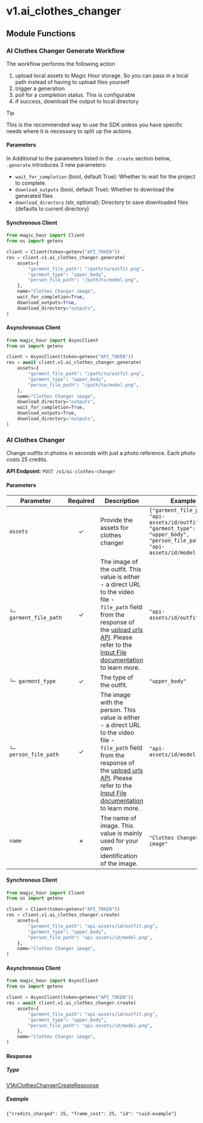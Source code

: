 # v1.ai_clothes_changer

## Module Functions



<!-- CUSTOM DOCS START -->

### AI Clothes Changer Generate Workflow <a name="generate"></a>

The workflow performs the following action

1. upload local assets to Magic Hour storage. So you can pass in a local path instead of having to upload files yourself
2. trigger a generation
3. poll for a completion status. This is configurable 
4. if success, download the output to local directory

> [!TIP]
> This is the recommended way to use the SDK unless you have specific needs where it is necessary to split up the actions.

#### Parameters

In Additional to the parameters listed in the `.create` section below, `.generate` introduces 3 new parameters:

- `wait_for_completion` (bool, default True): Whether to wait for the project to complete.
- `download_outputs` (bool, default True): Whether to download the generated files
- `download_directory` (str, optional): Directory to save downloaded files (defaults to current directory)

#### Synchronous Client

```python
from magic_hour import Client
from os import getenv

client = Client(token=getenv("API_TOKEN"))
res = client.v1.ai_clothes_changer.generate(
    assets={
        "garment_file_path": "/path/to/outfit.png",
        "garment_type": "upper_body",
        "person_file_path": "/path/to/model.png",
    },
    name="Clothes Changer image",
    wait_for_completion=True,
    download_outputs=True,
    download_directory="outputs",
)
```

#### Asynchronous Client

```python
from magic_hour import AsyncClient
from os import getenv

client = AsyncClient(token=getenv("API_TOKEN"))
res = await client.v1.ai_clothes_changer.generate(
    assets={
        "garment_file_path": "/path/to/outfit.png",
        "garment_type": "upper_body",
        "person_file_path": "/path/to/model.png",
    },
    name="Clothes Changer image",
    download_directory="outputs",
    wait_for_completion=True,
    download_outputs=True,
    download_directory="outputs",
)
```

<!-- CUSTOM DOCS END -->
### AI Clothes Changer <a name="create"></a>

Change outfits in photos in seconds with just a photo reference. Each photo costs 25 credits.

**API Endpoint**: `POST /v1/ai-clothes-changer`

#### Parameters

| Parameter | Required | Description | Example |
|-----------|:--------:|-------------|--------|
| `assets` | ✓ | Provide the assets for clothes changer | `{"garment_file_path": "api-assets/id/outfit.png", "garment_type": "upper_body", "person_file_path": "api-assets/id/model.png"}` |
| `└─ garment_file_path` | ✓ | The image of the outfit. This value is either - a direct URL to the video file - `file_path` field from the response of the [upload urls API](https://docs.magichour.ai/api-reference/files/generate-asset-upload-urls).  Please refer to the [Input File documentation](https://docs.magichour.ai/api-reference/files/generate-asset-upload-urls#input-file) to learn more.  | `"api-assets/id/outfit.png"` |
| `└─ garment_type` | ✓ | The type of the outfit. | `"upper_body"` |
| `└─ person_file_path` | ✓ | The image with the person. This value is either - a direct URL to the video file - `file_path` field from the response of the [upload urls API](https://docs.magichour.ai/api-reference/files/generate-asset-upload-urls).  Please refer to the [Input File documentation](https://docs.magichour.ai/api-reference/files/generate-asset-upload-urls#input-file) to learn more.  | `"api-assets/id/model.png"` |
| `name` | ✗ | The name of image. This value is mainly used for your own identification of the image. | `"Clothes Changer image"` |

#### Synchronous Client

```python
from magic_hour import Client
from os import getenv

client = Client(token=getenv("API_TOKEN"))
res = client.v1.ai_clothes_changer.create(
    assets={
        "garment_file_path": "api-assets/id/outfit.png",
        "garment_type": "upper_body",
        "person_file_path": "api-assets/id/model.png",
    },
    name="Clothes Changer image",
)

```

#### Asynchronous Client

```python
from magic_hour import AsyncClient
from os import getenv

client = AsyncClient(token=getenv("API_TOKEN"))
res = await client.v1.ai_clothes_changer.create(
    assets={
        "garment_file_path": "api-assets/id/outfit.png",
        "garment_type": "upper_body",
        "person_file_path": "api-assets/id/model.png",
    },
    name="Clothes Changer image",
)

```

#### Response

##### Type
[V1AiClothesChangerCreateResponse](/magic_hour/types/models/v1_ai_clothes_changer_create_response.py)

##### Example
`{"credits_charged": 25, "frame_cost": 25, "id": "cuid-example"}`


